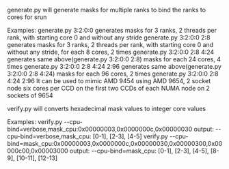 generate.py will generate masks for multiple ranks to bind the ranks to cores for srun

Examples:
generate.py 3:2:0:0                 generates masks for 3 ranks, 2 threads per rank, with starting core 0 and without any stride
generate.py 3:2:0:0 2:8             generates masks for 3 ranks, 2 threads per rank, with starting core 0 and without any stride, for each 8 cores, 2 times
generate.py 3:2:0:0 2:8 4:24        generates same above(generate.py 3:2:0:0 2:8) masks for each 24 cores, 4 times
generate.py 3:2:0:0 2:8 4:24 2:96   generates same above(generate.py 3:2:0:0 2:8 4:24) masks for each 96 cores, 2 times
generate.py 3:2:0:0 2:8 4:24 2:96   It can be used to mimic AMD 9454 using AMD 9654, 2 socket node
                                    six cores per CCD on the first two CCDs of each NUMA node on 2 sockets of 9654


verify.py will converts hexadecimal mask values to integer core values

Examples:
verify.py --cpu-bind=verbose,mask_cpu:0x00000003,0x0000000c,0x00000030
		output: --cpu-bind=verbose,mask_cpu: [0-1], [2-3], [4-5]
verify.py --cpu-bind=mask_cpu:0x00000003,0x0000000c,0x00000030,0x00000300,0x00000c00,0x00003000
		output: --cpu-bind=mask_cpu: [0-1], [2-3], [4-5], [8-9], [10-11], [12-13]
